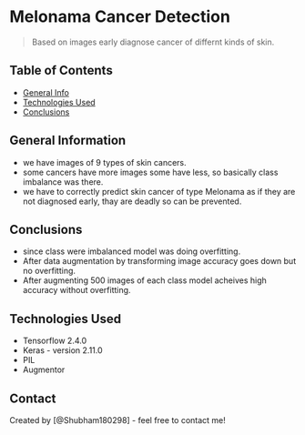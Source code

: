 # Melonama Cancer Detection
> Based on images early diagnose cancer of differnt kinds of skin.


## Table of Contents
* [General Info](#general-information)
* [Technologies Used](#technologies-used)
* [Conclusions](#conclusions)


<!-- You can include any other section that is pertinent to your problem -->

## General Information
- we have images of 9 types of skin cancers.
- some cancers have more images some have less, so basically class imbalance was there.
- we have to correctly predict skin cancer of type Melonama as if they are not diagnosed early, thay are deadly so can be prevented.

<!-- You don't have to answer all the questions - just the ones relevant to your project. -->

## Conclusions
- since class were imbalanced model was doing overfitting.
- After data augmentation by transforming image accuracy goes down but no overfitting.
- After augmenting 500 images of each class model acheives high accuracy without overfitting.

<!-- You don't have to answer all the questions - just the ones relevant to your project. -->


## Technologies Used
- Tensorflow 2.4.0
- Keras - version 2.11.0
- PIL
- Augmentor



## Contact
Created by [@Shubham180298] - feel free to contact me!


<!-- Optional -->
<!-- ## License -->
<!-- This project is open source and available under the [... License](). -->

<!-- You don't have to include all sections - just the one's relevant to your project -->
